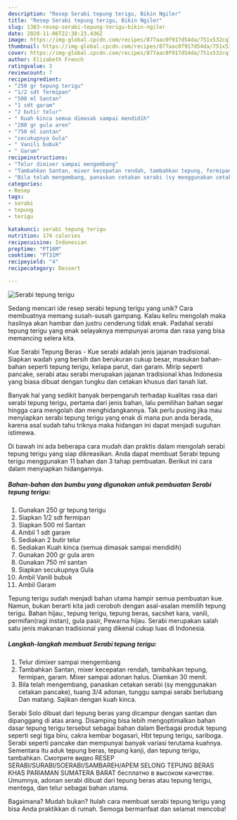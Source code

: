 ```yaml
---
description: "Resep Serabi tepung terigu, Bikin Ngiler"
title: "Resep Serabi tepung terigu, Bikin Ngiler"
slug: 1383-resep-serabi-tepung-terigu-bikin-ngiler
date: 2020-11-06T22:38:23.436Z
image: https://img-global.cpcdn.com/recipes/877aac0f917d54da/751x532cq70/serabi-tepung-terigu-foto-resep-utama.jpg
thumbnail: https://img-global.cpcdn.com/recipes/877aac0f917d54da/751x532cq70/serabi-tepung-terigu-foto-resep-utama.jpg
cover: https://img-global.cpcdn.com/recipes/877aac0f917d54da/751x532cq70/serabi-tepung-terigu-foto-resep-utama.jpg
author: Elizabeth French
ratingvalue: 3
reviewcount: 7
recipeingredient:
- "250 gr tepung terigu"
- "1/2 sdt fermipan"
- "500 ml Santan"
- "1 sdt garam"
- "2 butir telur"
- " Kuah kinca semua dimasak sampai mendidih"
- "200 gr gula aren"
- "750 ml santan"
- "secukupnya Gula"
- " Vanili bubuk"
- " Garam"
recipeinstructions:
- "Telur dimixer sampai mengembang"
- "Tambahkan Santan, mixer kecepatan rendah, tambahkan tepung, fermipan, garam. Mixer sampai adonan halus. Diamkan 30 menit."
- "Bila telah mengembang, panaskan cetakan serabi (sy menggunakan cetakan pancake), tuang 3/4 adonan, tunggu sampai serabi berlubang Dan matang. Sajikan dengan kuah kinca."
categories:
- Resep
tags:
- serabi
- tepung
- terigu

katakunci: serabi tepung terigu 
nutrition: 174 calories
recipecuisine: Indonesian
preptime: "PT16M"
cooktime: "PT31M"
recipeyield: "4"
recipecategory: Dessert

---
```



![Serabi tepung terigu](https://img-global.cpcdn.com/recipes/877aac0f917d54da/751x532cq70/serabi-tepung-terigu-foto-resep-utama.jpg)

Sedang mencari ide resep serabi tepung terigu yang unik? Cara membuatnya memang susah-susah gampang. Kalau keliru mengolah maka hasilnya akan hambar dan justru cenderung tidak enak. Padahal serabi tepung terigu yang enak selayaknya mempunyai aroma dan rasa yang bisa memancing selera kita.

Kue Serabi Tepung Beras - Kue serabi adalah jenis jajanan tradisional. Siapkan wadah yang bersih dan berukuran cukup besar, masukan bahan-bahan seperti tepung terigu, kelapa parut, dan garam. Mirip seperti pancake, serabi atau serabi merupakan jajanan tradisional khas Indonesia yang biasa dibuat dengan tungku dan cetakan khusus dari tanah liat.

Banyak hal yang sedikit banyak berpengaruh terhadap kualitas rasa dari serabi tepung terigu, pertama dari jenis bahan, lalu pemilihan bahan segar hingga cara mengolah dan menghidangkannya. Tak perlu pusing jika mau menyiapkan serabi tepung terigu yang enak di mana pun anda berada, karena asal sudah tahu triknya maka hidangan ini dapat menjadi suguhan istimewa.


Di bawah ini ada beberapa cara mudah dan praktis dalam mengolah serabi tepung terigu yang siap dikreasikan. Anda dapat membuat Serabi tepung terigu menggunakan 11 bahan dan 3 tahap pembuatan. Berikut ini cara dalam menyiapkan hidangannya.

<!--inarticleads1-->

##### Bahan-bahan dan bumbu yang digunakan untuk pembuatan Serabi tepung terigu:

1. Gunakan 250 gr tepung terigu
1. Siapkan 1/2 sdt fermipan
1. Siapkan 500 ml Santan
1. Ambil 1 sdt garam
1. Sediakan 2 butir telur
1. Sediakan  Kuah kinca (semua dimasak sampai mendidih)
1. Gunakan 200 gr gula aren
1. Gunakan 750 ml santan
1. Siapkan secukupnya Gula
1. Ambil  Vanili bubuk
1. Ambil  Garam


Tepung terigu sudah menjadi bahan utama hampir semua pembuatan kue. Namun, bukan berarti kita jadi ceroboh dengan asal-asalan memilih tepung terigu. Bahan hijau:, tepung terigu, tepung beras, sacshet kara, vanili, permifan(ragi instan), gula pasir, Pewarna hijau. Serabi merupakan salah satu jenis makanan tradisional yang dikenal cukup luas di Indonesia. 

<!--inarticleads2-->

##### Langkah-langkah membuat Serabi tepung terigu:

1. Telur dimixer sampai mengembang
1. Tambahkan Santan, mixer kecepatan rendah, tambahkan tepung, fermipan, garam. Mixer sampai adonan halus. Diamkan 30 menit.
1. Bila telah mengembang, panaskan cetakan serabi (sy menggunakan cetakan pancake), tuang 3/4 adonan, tunggu sampai serabi berlubang Dan matang. Sajikan dengan kuah kinca.


Serabi Solo dibuat dari tepung beras yang dicampur dengan santan dan dipanggang di atas arang. Disamping bisa lebih mengoptimalkan bahan dasar tepung terigu tersebut sebagai bahan dalam Berbagai produk tepung seperti segi tiga biru, cakra kembar bogasari, Hbt tepung terigu, sariboga. Serabi seperti pancake dan mempunyai banyak variasi terutama kuahnya. Sementara itu aduk tepung beras, tepung kanji, dan tepung terigu, tambahkan. Смотрите видео RESEP SERABI/SURABI/SOERABI/SAMBAREH/APEM SELONG TEPUNG BERAS KHAS PARIAMAN SUMATERA BARAT бесплатно в высоком качестве. Umumnya, adonan serabi dibuat dari tepung beras atau tepung terigu, mentega, dan telur sebagai bahan utama. 

Bagaimana? Mudah bukan? Itulah cara membuat serabi tepung terigu yang bisa Anda praktikkan di rumah. Semoga bermanfaat dan selamat mencoba!
